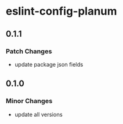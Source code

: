 # eslint-config-planum

## 0.1.1

### Patch Changes

- update package json fields

## 0.1.0

### Minor Changes

- update all versions
